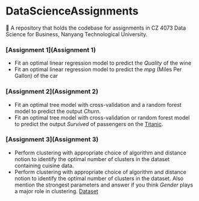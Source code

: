 # DataScienceAssignments
📓 A repository that holds the codebase for assignments in CZ 4073 Data Science for Business, Nanyang Technological University.

### [Assignment 1](Assignment 1)
- Fit an optimal linear regression model to predict the *Quality* of the wine
- Fit an optimal linear regression model to predict the *mpg* (Miles Per Gallon) of the car

### [Assignment 2](Assignment 2)
- Fit an optimal tree model with cross-validation and a random forest model to predict the output *Churn*.
- Fit an optimal tree model with cross-validation or random forest model to predict the output *Survived* of passengers on the [Titanic](https://www.kaggle.com/c/titanic).

### [Assignment 3](Assignment 3)
- Perform clustering with appropriate choice of algorithm and distance notion to identify the optimal number of clusters in the dataset containing cuisine data.
- Perform clustering with appropriate choice of algorithm and distance notion to identify the optimal number of clusters in the dataset. Also mention the strongest parameters and answer if you think *Gender* plays a major role in clustering. [Dataset](https://www.kaggle.com/miroslavsabo/young-people-survey)